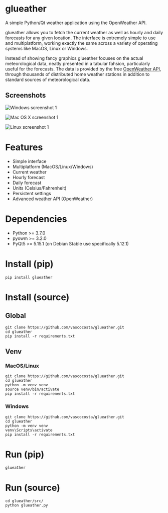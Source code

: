 # glueather

A simple Python/Qt weather application using the OpenWeather API.

glueather allows you to fetch the current weather as well as hourly and daily forecasts for any given location. The interface is extremely simple to use and multiplatform, working exactly the same across a variety of operating systems like MacOS, Linux or Windows.

Instead of showing fancy graphics glueather focuses on the actual meteorological data, neatly presented in a tabular fahsion, particularly useful for the forecasts. The data is provided by the free [OpenWeather API](https://openweathermap.org/), through thousands of distributed home weather stations in addition to standard sources of meteorological data.

## Screenshots

![Windows screenshot 1](https://i.imgur.com/w3ZUaKu.png)

![Mac OS X screenshot 1](https://i.imgur.com/DhY2P6o.png)

![Linux screenshot 1](https://i.imgur.com/bqYEQzU.png)

# Features

* Simple interface
* Multiplatform (MacOS/Linux/Windows)
* Current weather
* Hourly forecast
* Daily forecast
* Units (Celsius/Fahrenheit)
* Persistent settings
* Advanced weather API (OpenWeather)

# Dependencies

* Python >= 3.7.0
* pyowm >= 3.2.0
* PyQt5 >= 5.15.1 (on Debian Stable use specifically 5.12.1) 

# Install (pip)

```
pip install glueather
```

# Install (source)

## Global

```
git clone https://github.com/vascocosta/glueather.git
cd glueather
pip install -r requirements.txt
```

## Venv

### MacOS/Linux

```
git clone https://github.com/vascocosta/glueather.git
cd glueather
python -m venv venv
source venv/bin/activate
pip install -r requirements.txt
```

### Windows

```
git clone https://github.com/vascocosta/glueather.git
cd glueather
python -m venv venv
venv\Scripts\activate
pip install -r requirements.txt
```

# Run (pip)

```
glueather
```

# Run (source)

```
cd glueather/src/
python glueather.py
```
